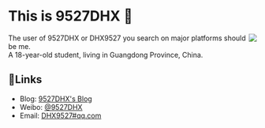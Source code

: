 # This is 9527DHX 👋

<img align="right" src="https://github-readme-stats.vercel.app/api?username=9527DHX&show_icons=true"/>

The user of 9527DHX or DHX9527 you search on major platforms should be me.  
A 18-year-old student, living in Guangdong Province, China.

## 🔗Links

* Blog: [9527DHX's Blog](https://9527dhx.top/)
* Weibo: [@9527DHX](https://weibo.com/u/5538820526/)
* Email: [DHX9527#qq.com](mailto:DHX9527@qq.com)

<!--
**9527DHX/9527DHX** is a ✨ _special_ ✨ repository because its `README.md` (this file) appears on your GitHub profile.

Here are some ideas to get you started:

- 🔭 I’m currently working on ...
- 🌱 I’m currently learning ...
- 👯 I’m looking to collaborate on ...
- 🤔 I’m looking for help with ...
- 💬 Ask me about ...
- 📫 How to reach me: ...
- 😄 Pronouns: ...
- ⚡ Fun fact: ...
  -->


